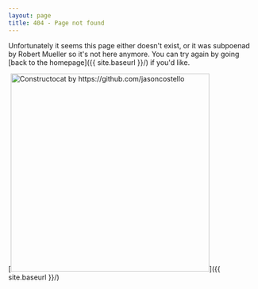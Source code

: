 ```yaml
---
layout: page
title: 404 - Page not found
---
```


Unfortunately it seems this page either doesn't exist, or it was subpoenad by Robert Mueller so it's not here anymore. You can try again by going [back to the homepage]({{ site.baseurl }}/) if you'd like.

[<img src="{{ site.baseurl }}/images/404.jpg" alt="Constructocat by https://github.com/jasoncostello" style="width: 400px;"/>]({{ site.baseurl }}/)
